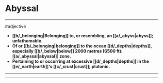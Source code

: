 # Abyssal
---
#adjective
- **[[b/_belonging|Belonging]] to, or resembling, an [[a/_abyss|abyss]]; unfathomable.**
- **Of or [[b/_belonging|belonging]] to the ocean [[d/_depths|depths]], especially [[b/_below|below]] 2000 metres (6500 ft): [[a/_abyssal|abyssal]] zone.**
- **Pertaining to or occurring at excessive [[d/_depths|depths]] in the [[e/_earth|earth]]'s [[c/_crust|crust]]; plutonic.**
---
---
